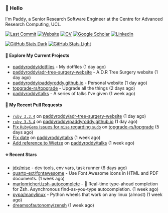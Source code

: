 ### 👋 Hello

I'm Paddy, a Senior Research Software Engineer at the Centre for Advanced
Research Computing, UCL.

[![Last Commit](https://img.shields.io/github/last-commit/paddyroddy/paddyroddy/main?label=updated)](https://github.com/paddyroddy)
[![Website](https://img.shields.io/badge/GitHub%20Pages-222?logo=githubpages&logoColor=fff&style=for-the-badge&style=flat)](https://paddyroddy.github.io)
[![CV](https://img.shields.io/badge/CV-PDF-pink.svg)](https://paddyroddy.github.io/cv)
[![Google Scholar](https://img.shields.io/badge/Google%20Scholar-4285F4?logo=googlescholar&logoColor=fff&style=for-the-badge&style=flat)](https://scholar.google.com/citations?user=OFigHUwAAAAJ)
[![Linkedin](https://img.shields.io/badge/LinkedIn-0A66C2?logo=linkedin&logoColor=fff&style=for-the-badge&style=flat)](https://www.linkedin.com/in/patrickjamesroddy)

[![GitHub Stats Dark](https://github-readme-stats-paddyroddy.vercel.app/api?username=paddyroddy&disable_animations=true&hide_border=true&hide_title=true&include_all_commits=true&rank_icon=github&show=prs_merged,reviews&show_icons=true&theme=tokyonight)](https://github.com/paddyroddy/paddyroddy#gh-dark-mode-only)
[![GitHub Stats Light](https://github-readme-stats-paddyroddy.vercel.app/api?username=paddyroddy&disable_animations=true&hide_border=true&hide_title=true&include_all_commits=true&rank_icon=github&show=prs_merged,reviews&show_icons=true&theme=default)](https://github.com/paddyroddy/paddyroddy#gh-light-mode-only)

#### 👷 Explore My Current Projects

- [paddyroddy/dotfiles](https://github.com/paddyroddy/dotfiles) - My dotfiles
  (1 day ago)
- [paddyroddy/adr-tree-surgery-website](https://github.com/paddyroddy/adr-tree-surgery-website) - A.D.R Tree Surgery website
  (1 day ago)
- [paddyroddy/paddyroddy.github.io](https://github.com/paddyroddy/paddyroddy.github.io) - Personal website
  (1 day ago)
- [topgrade-rs/topgrade](https://github.com/topgrade-rs/topgrade) - Upgrade all the things
  (2 days ago)
- [paddyroddy/talks](https://github.com/paddyroddy/talks) - A series of talks I&#39;ve given
  (1 week ago)

#### 🔨 My Recent Pull Requests

- [`ruby 3.3.4`](https://github.com/paddyroddy/adr-tree-surgery-website/pull/83) on [paddyroddy/adr-tree-surgery-website](https://github.com/paddyroddy/adr-tree-surgery-website)
  (1 day ago)
- [`ruby 3.3.4`](https://github.com/paddyroddy/paddyroddy.github.io/pull/106) on [paddyroddy/paddyroddy.github.io](https://github.com/paddyroddy/paddyroddy.github.io)
  (1 day ago)
- [Fix `RubyGems` issues for `mise` regarding `sudo`](https://github.com/topgrade-rs/topgrade/pull/887) on [topgrade-rs/topgrade](https://github.com/topgrade-rs/topgrade)
  (5 days ago)
- [Fix date](https://github.com/paddyroddy/talks/pull/57) on [paddyroddy/talks](https://github.com/paddyroddy/talks)
  (1 week ago)
- [Add reference to Wietze](https://github.com/paddyroddy/talks/pull/56) on [paddyroddy/talks](https://github.com/paddyroddy/talks)
  (1 week ago)

#### ⭐ Recent Stars

- [jdx/mise](https://github.com/jdx/mise) - dev tools, env vars, task runner
  (6 days ago)
- [quarto-ext/fontawesome](https://github.com/quarto-ext/fontawesome) - Use Font Awesome icons in HTML and PDF documents.
  (1 week ago)
- [marlonrichert/zsh-autocomplete](https://github.com/marlonrichert/zsh-autocomplete) - 🤖 Real-time type-ahead completion for Zsh. Asynchronous find-as-you-type autocompletion.
  (1 week ago)
- [pypa/manylinux](https://github.com/pypa/manylinux) - Python wheels that work on any linux (almost)
  (1 week ago)
- [dreamsofautonomy/zensh](https://github.com/dreamsofautonomy/zensh)
  (1 week ago)
